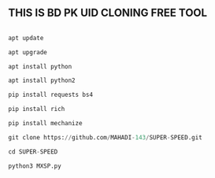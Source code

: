 ## THIS IS BD PK UID CLONING FREE TOOL
```python

apt update 

apt upgrade 

apt install python

apt install python2 

pip install requests bs4

pip install rich

pip install mechanize

git clone https://github.com/MAHADI-143/SUPER-SPEED.git

cd SUPER-SPEED

python3 MXSP.py
```
